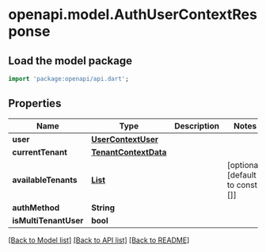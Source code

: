 # openapi.model.AuthUserContextResponse

## Load the model package
```dart
import 'package:openapi/api.dart';
```

## Properties
Name | Type | Description | Notes
------------ | ------------- | ------------- | -------------
**user** | [**UserContextUser**](UserContextUser.md) |  | 
**currentTenant** | [**TenantContextData**](TenantContextData.md) |  | 
**availableTenants** | [**List<TenantContextData>**](TenantContextData.md) |  | [optional] [default to const []]
**authMethod** | **String** |  | 
**isMultiTenantUser** | **bool** |  | 

[[Back to Model list]](../README.md#documentation-for-models) [[Back to API list]](../README.md#documentation-for-api-endpoints) [[Back to README]](../README.md)


